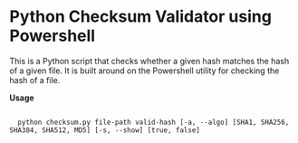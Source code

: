 # Python Checksum Validator using Powershell

This is a Python script that checks whether a given hash matches the hash of a given file. It is built around on the Powershell utility for checking the hash of a file.

**Usage**

<code>
  python checksum.py file-path valid-hash [-a, --algo] [SHA1, SHA256, SHA384, SHA512, MD5] [-s, --show] [true, false]
 </code>
